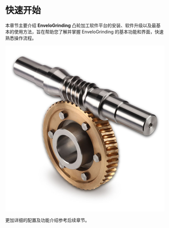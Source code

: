 # 快速开始

本章节主要介绍 **EnveloGrinding** 凸轮加工软件平台的安装、软件升级以及最基本的使用方法，旨在帮助您了解并掌握 EnveloGrinding 的基本功能和界面，快速熟悉操作流程。

![img](resources/envelo.jpg)

更加详细的配置及功能介绍参考后续章节。